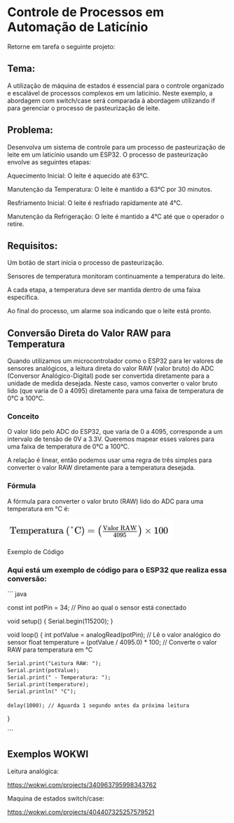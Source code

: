 # Controle de Processos em Automação de Laticínio

Retorne em tarefa o seguinte projeto:

## Tema:

A utilização de máquina de estados é essencial para o controle organizado e escalável de processos complexos em um laticínio. Neste exemplo, a abordagem com switch/case será comparada à abordagem utilizando if para gerenciar o processo de pasteurização de leite.

## Problema:
Desenvolva um sistema de controle para um processo de pasteurização de leite em um laticínio usando um ESP32. O processo de pasteurização envolve as seguintes etapas:

Aquecimento Inicial: O leite é aquecido até 63°C.
    
Manutenção da Temperatura: O leite é mantido a 63°C por 30 minutos.
    
Resfriamento Inicial: O leite é resfriado rapidamente até 4°C.
    
Manutenção da Refrigeração: O leite é mantido a 4°C até que o operador o retire.

##  Requisitos:

Um botão de start inicia o processo de pasteurização.
    
Sensores de temperatura monitoram continuamente a temperatura do leite.
    
A cada etapa, a temperatura deve ser mantida dentro de uma faixa específica.
    
Ao final do processo, um alarme soa indicando que o leite está pronto.

## Conversão Direta do Valor RAW para Temperatura

Quando utilizamos um microcontrolador como o ESP32 para ler valores de sensores analógicos, a leitura direta do valor RAW (valor bruto) do ADC (Conversor Analógico-Digital) pode ser convertida diretamente para a unidade de medida desejada. Neste caso, vamos converter o valor bruto lido (que varia de 0 a 4095) diretamente para uma faixa de temperatura de 0°C a 100°C.

### Conceito

O valor lido pelo ADC do ESP32, que varia de 0 a 4095, corresponde a um intervalo de tensão de 0V a 3.3V. Queremos mapear esses valores para uma faixa de temperatura de 0°C a 100°C.

A relação é linear, então podemos usar uma regra de três simples para converter o valor RAW diretamente para a temperatura desejada.

### Fórmula

A fórmula para converter o valor bruto (RAW) lido do ADC para uma temperatura em °C é:

<img src=imagens/formula.png>

Exemplo de Código

### Aqui está um exemplo de código para o ESP32 que realiza essa conversão:

´´´ java

const int potPin = 34; // Pino ao qual o sensor está conectado

void setup() {
    Serial.begin(115200);
}

void loop() {
    int potValue = analogRead(potPin);               // Lê o valor analógico do sensor
    float temperature = (potValue / 4095.0) * 100;   // Converte o valor RAW para temperatura em °C

    Serial.print("Leitura RAW: ");
    Serial.print(potValue);
    Serial.print(" - Temperatura: ");
    Serial.print(temperature);
    Serial.println(" °C");

    delay(1000); // Aguarda 1 segundo antes da próxima leitura
}


´´´

## Exemplos WOKWI

Leitura analógica:

https://wokwi.com/projects/340963795998343762

Maquina de estados switch/case:

https://wokwi.com/projects/404407325257579521


